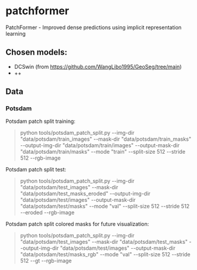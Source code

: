 # patchformer
PatchFormer - Improved dense predictions using implicit representation learning


## Chosen models:

* DCSwin (from https://github.com/WangLibo1995/GeoSeg/tree/main)
* ++

## Data

### Potsdam

Potsdam patch split training:
> python tools/potsdam_patch_split.py --img-dir "data/potsdam/train_images" --mask-dir "data/potsdam/train_masks" --output-img-dir "data/potsdam/train/images" --output-mask-dir "data/potsdam/train/masks" --mode "train" --split-size 512 --stride 512 --rgb-image

Potsdam patch split test:
> python tools/potsdam_patch_split.py --img-dir "data/potsdam/test_images" --mask-dir "data/potsdam/test_masks_eroded" --output-img-dir "data/potsdam/test/images" --output-mask-dir "data/potsdam/test/masks" --mode "val" --split-size 512 --stride 512 --eroded --rgb-image

Potsdam patch split colored masks for future visualization:
> python tools/potsdam_patch_split.py --img-dir "data/potsdam/test_images" --mask-dir "data/potsdam/test_masks" --output-img-dir "data/potsdam/test/images" --output-mask-dir "data/potsdam/test/masks_rgb" --mode "val" --split-size 512 --stride 512 --gt --rgb-image